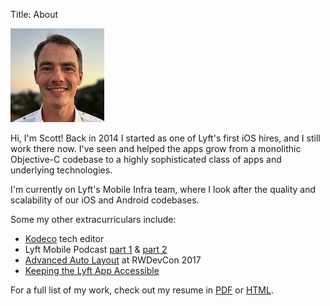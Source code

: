 Title: About

<div class="left-column">
    <p><img src="/images/me.jpg" id="me"></p>
</div>

<div class="right-column" markdown>

Hi, I'm Scott! Back in 2014 I started as one of Lyft's first iOS hires, and I
still work there now. I've seen and helped the apps grow from a monolithic
Objective-C codebase to a highly sophisticated class of apps and underlying
technologies.

I'm currently on Lyft's Mobile Infra team, where I look after the quality and
scalability of our iOS and Android codebases.

Some my other extracurriculars include:

* [Kodeco] tech editor
* Lyft Mobile Podcast [part 1] &amp; [part 2]
* [Advanced Auto Layout] at RWDevCon 2017
* [Keeping the Lyft App Accessible]

For a full list of my work, check out my resume in [PDF]({static}/resume.pdf) or
[HTML]({static}/resume.html).
</div>

[Kodeco]: https://www.kodeco.com/u/scottb
[part 1]: https://podcasts.apple.com/us/podcast/mobile-architecture-pt-1-with-scott-berrevoets/id1453587931?i=1000512549072
[part 2]: https://podcasts.apple.com/us/podcast/mobile-architecture-pt-2-with-scott-berrevoets/id1453587931?i=1000515349124
[Advanced Auto Layout]: https://www.raywenderlich.com/4250-rwdevcon-2017-vault-tutorials/lessons/2
[Keeping the Lyft App Accessible]: https://eng.lyft.com/keeping-lyft-accessible-53155f0098b9?gi=6583179e42f4
